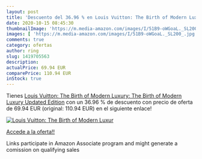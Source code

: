 ```yaml
---
layout: post
title: 'Descuento del 36.96 % en Louis Vuitton: The Birth of Modern Luxur'
date: 2020-10-15 08:45:30
thumbnailImage: 'https://m.media-amazon.com/images/I/51B9-oWGoaL._SL200_.jpg'
images: [ 'https://m.media-amazon.com/images/I/51B9-oWGoaL._SL200_.jpg' ]
comments: true
category: ofertas
author: ring
slug: 1419705563
description:
actualPrice: 69.94 EUR
comparePrice: 110.94 EUR
inStock: true
---
```


Tienes [Louis Vuitton: The Birth of Modern Luxury: The Birth of Modern Luxury Updated Edition](https://www.amazon.es/dp/1419705563/?tag=tolees-21) con un 36.96 % de descuento con precio de oferta de 69.94 EUR (original: 110.94 EUR) en el siguiente enlace!

[![Louis Vuitton: The Birth of Modern Luxur](https://m.media-amazon.com/images/I/51B9-oWGoaL._SL200_.jpg)](https://www.amazon.es/dp/1419705563/?tag=tolees-21)

[Accede a la oferta!!](https://www.amazon.es/dp/1419705563/?tag=tolees-21)

Links participate in Amazon Associate program and might generate a comission on qualifying sales


